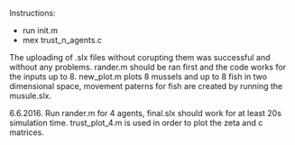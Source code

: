 Instructions:
- run init.m
- mex trust_n_agents.c

The uploading of .slx files without corupting them was successful and without any problems.
rander.m should be ran first and the code works for the inputs up to 8.
new_plot.m plots 8 mussels and up to 8 fish in two dimensional space, movement paterns for fish are created by running the musule.slx.

6.6.2016.
Run rander.m for 4 agents, final.slx should work for at least 20s simulation time. 
trust_plot_4.m is used in order to plot the zeta and c matrices. 

